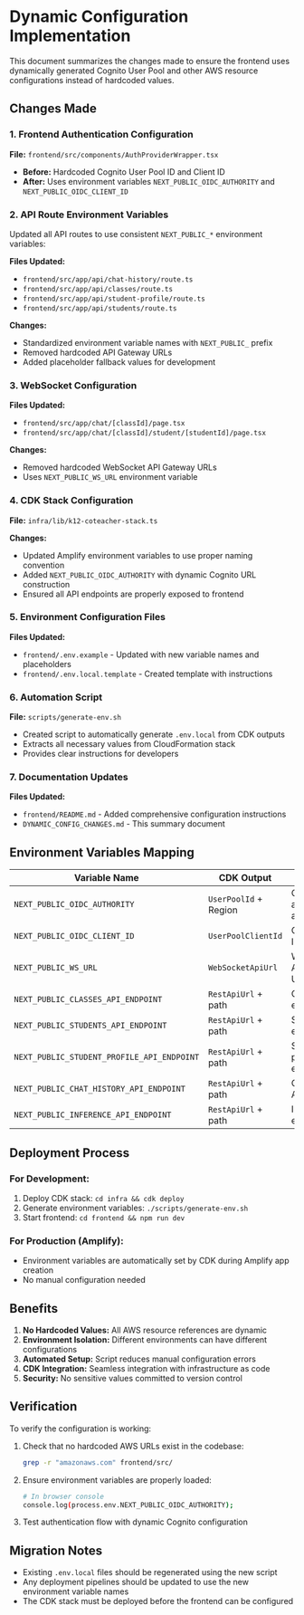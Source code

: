 # Dynamic Configuration Implementation

This document summarizes the changes made to ensure the frontend uses dynamically generated Cognito User Pool and other AWS resource configurations instead of hardcoded values.

## Changes Made

### 1. Frontend Authentication Configuration

**File:** `frontend/src/components/AuthProviderWrapper.tsx`
- **Before:** Hardcoded Cognito User Pool ID and Client ID
- **After:** Uses environment variables `NEXT_PUBLIC_OIDC_AUTHORITY` and `NEXT_PUBLIC_OIDC_CLIENT_ID`

### 2. API Route Environment Variables

Updated all API routes to use consistent `NEXT_PUBLIC_*` environment variables:

**Files Updated:**
- `frontend/src/app/api/chat-history/route.ts`
- `frontend/src/app/api/classes/route.ts` 
- `frontend/src/app/api/student-profile/route.ts`
- `frontend/src/app/api/students/route.ts`

**Changes:**
- Standardized environment variable names with `NEXT_PUBLIC_` prefix
- Removed hardcoded API Gateway URLs
- Added placeholder fallback values for development

### 3. WebSocket Configuration

**Files Updated:**
- `frontend/src/app/chat/[classId]/page.tsx`
- `frontend/src/app/chat/[classId]/student/[studentId]/page.tsx`

**Changes:**
- Removed hardcoded WebSocket API Gateway URLs
- Uses `NEXT_PUBLIC_WS_URL` environment variable

### 4. CDK Stack Configuration

**File:** `infra/lib/k12-coteacher-stack.ts`

**Changes:**
- Updated Amplify environment variables to use proper naming convention
- Added `NEXT_PUBLIC_OIDC_AUTHORITY` with dynamic Cognito URL construction
- Ensured all API endpoints are properly exposed to frontend

### 5. Environment Configuration Files

**Files Updated:**
- `frontend/.env.example` - Updated with new variable names and placeholders
- `frontend/.env.local.template` - Created template with instructions

### 6. Automation Script

**File:** `scripts/generate-env.sh`
- Created script to automatically generate `.env.local` from CDK outputs
- Extracts all necessary values from CloudFormation stack
- Provides clear instructions for developers

### 7. Documentation Updates

**Files Updated:**
- `frontend/README.md` - Added comprehensive configuration instructions
- `DYNAMIC_CONFIG_CHANGES.md` - This summary document

## Environment Variables Mapping

| Variable Name | CDK Output | Purpose |
|---------------|------------|---------|
| `NEXT_PUBLIC_OIDC_AUTHORITY` | `UserPoolId` + Region | Cognito authentication authority |
| `NEXT_PUBLIC_OIDC_CLIENT_ID` | `UserPoolClientId` | Cognito client ID |
| `NEXT_PUBLIC_WS_URL` | `WebSocketApiUrl` | WebSocket API Gateway URL |
| `NEXT_PUBLIC_CLASSES_API_ENDPOINT` | `RestApiUrl` + path | Classes API endpoint |
| `NEXT_PUBLIC_STUDENTS_API_ENDPOINT` | `RestApiUrl` + path | Students API endpoint |
| `NEXT_PUBLIC_STUDENT_PROFILE_API_ENDPOINT` | `RestApiUrl` + path | Student profile API endpoint |
| `NEXT_PUBLIC_CHAT_HISTORY_API_ENDPOINT` | `RestApiUrl` + path | Chat history API endpoint |
| `NEXT_PUBLIC_INFERENCE_API_ENDPOINT` | `RestApiUrl` + path | Inference API endpoint |

## Deployment Process

### For Development:
1. Deploy CDK stack: `cd infra && cdk deploy`
2. Generate environment variables: `./scripts/generate-env.sh`
3. Start frontend: `cd frontend && npm run dev`

### For Production (Amplify):
- Environment variables are automatically set by CDK during Amplify app creation
- No manual configuration needed

## Benefits

1. **No Hardcoded Values:** All AWS resource references are dynamic
2. **Environment Isolation:** Different environments can have different configurations
3. **Automated Setup:** Script reduces manual configuration errors
4. **CDK Integration:** Seamless integration with infrastructure as code
5. **Security:** No sensitive values committed to version control

## Verification

To verify the configuration is working:

1. Check that no hardcoded AWS URLs exist in the codebase:
   ```bash
   grep -r "amazonaws.com" frontend/src/
   ```

2. Ensure environment variables are properly loaded:
   ```bash
   # In browser console
   console.log(process.env.NEXT_PUBLIC_OIDC_AUTHORITY);
   ```

3. Test authentication flow with dynamic Cognito configuration

## Migration Notes

- Existing `.env.local` files should be regenerated using the new script
- Any deployment pipelines should be updated to use the new environment variable names
- The CDK stack must be deployed before the frontend can be configured